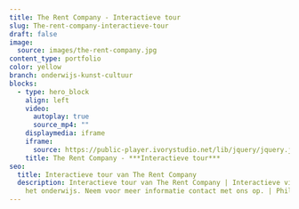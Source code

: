 ```yaml
---
title: The Rent Company - Interactieve tour
slug: The-rent-company-interactieve-tour
draft: false
image:
  source: images/the-rent-company.jpg
content_type: portfolio
color: yellow
branch: onderwijs-kunst-cultuur
blocks:
  - type: hero_block
    align: left
    video:
      autoplay: true
      source_mp4: ""
    displaymedia: iframe
    iframe:
      source: https://public-player.ivorystudio.net/lib/jquery/jquery.js
    title: The Rent Company - ***Interactieve tour***
seo:
  title: Interactieve tour van The Rent Company
  description: Interactieve tour van The Rent Company | Interactieve video voor
    het onderwijs. Neem voor meer informatie contact met ons op. | Phil & Flo
---
```


